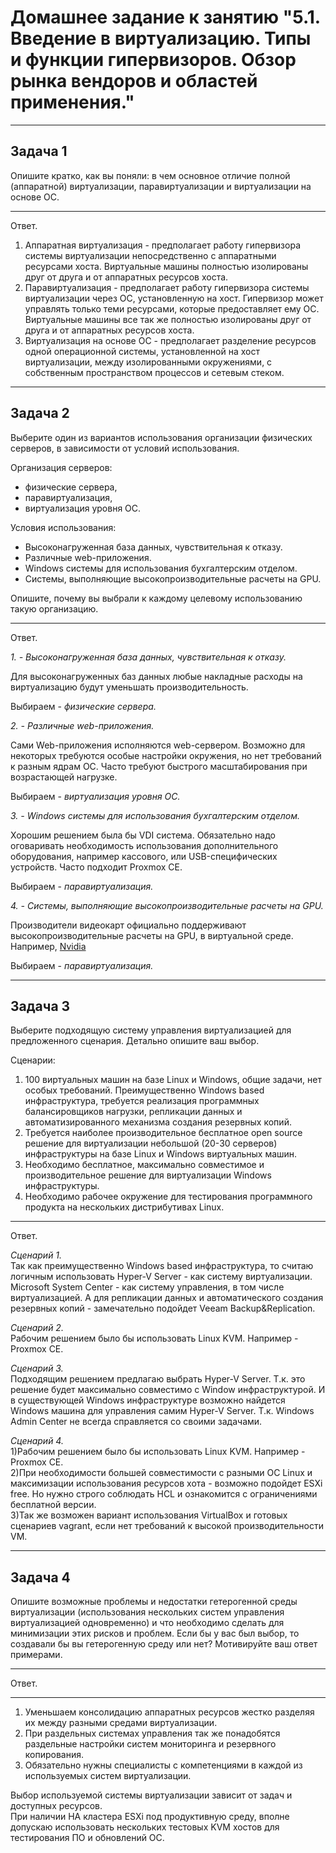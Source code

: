 
# Домашнее задание к занятию "5.1. Введение в виртуализацию. Типы и функции гипервизоров. Обзор рынка вендоров и областей применения."

---

## Задача 1

Опишите кратко, как вы поняли: в чем основное отличие полной (аппаратной) виртуализации, паравиртуализации и виртуализации на основе ОС.

---

Ответ.

1. Аппаратная виртуализация - предполагает работу гипервизора системы виртуализации непосредственно с аппаратными ресурсами хоста. Виртуальные машины полностью изолированы друг от друга и от аппаратных ресурсов хоста.   
2. Паравиртуализация - предполагает работу гипервизора системы виртуализации через ОС, установленную на хост. Гипервизор может управлять только теми ресурсами, которые предоставляет ему ОС. Виртуальные машины все так же полностью изолированы друг от друга и от аппаратных ресурсов хоста.  
3. Виртуализация на основе ОС - предполагает разделение ресурсов одной операционной системы, установленной на хост виртуализации, между изолированными окружениями, с собственным пространством процессов и сетевым стеком.    

---
## Задача 2

Выберите один из вариантов использования организации физических серверов, в зависимости от условий использования.

Организация серверов:
- физические сервера,
- паравиртуализация,
- виртуализация уровня ОС.

Условия использования:
- Высоконагруженная база данных, чувствительная к отказу.
- Различные web-приложения.
- Windows системы для использования бухгалтерским отделом.
- Системы, выполняющие высокопроизводительные расчеты на GPU.

Опишите, почему вы выбрали к каждому целевому использованию такую организацию.

---

Ответ.

*1. - Высоконагруженная база данных, чувствительная к отказу.*  

Для высоконагруженных баз данных любые накладные расходы на виртуализацию будут уменьшать производительность.  

Выбираем - *физические сервера.*  

*2. - Различные web-приложения.* 

Сами Web-приложения исполняются web-сервером. Возможно для некоторых требуются особые настройки окружения, но нет требований к разным ядрам ОС. Часто требуют быстрого масштабирования при возрастающей нагрузке.  

Выбираем - *виртуализация уровня ОС.*

*3. - Windows системы для использования бухгалтерским отделом.*  

Хорошим решением была бы VDI система. Обязательно надо оговаривать необходимость использования дополнительного оборудования, например кассового, или USB-специфических устройств. Часто подходит Proxmox CE.    

Выбираем - *паравиртуализация.*

*4. - Системы, выполняющие высокопроизводительные расчеты на GPU.*  

Производители видеокарт официально поддерживают высокопроизводительные расчеты на GPU, в виртуальной среде. Например, [Nvidia](https://docs.nvidia.com/grid/latest/grid-vgpu-release-notes-microsoft-windows-server/index.html)  

Выбираем - *паравиртуализация.*


---
## Задача 3

Выберите подходящую систему управления виртуализацией для предложенного сценария. Детально опишите ваш выбор.

Сценарии:

1. 100 виртуальных машин на базе Linux и Windows, общие задачи, нет особых требований. Преимущественно Windows based инфраструктура, требуется реализация программных балансировщиков нагрузки, репликации данных и автоматизированного механизма создания резервных копий.
2. Требуется наиболее производительное бесплатное open source решение для виртуализации небольшой (20-30 серверов) инфраструктуры на базе Linux и Windows виртуальных машин.
3. Необходимо бесплатное, максимально совместимое и производительное решение для виртуализации Windows инфраструктуры.
4. Необходимо рабочее окружение для тестирования программного продукта на нескольких дистрибутивах Linux.

---

Ответ.

*Сценарий 1.*  
Так как преимущественно Windows based инфраструктура, то считаю логичным использовать Hyper-V Server - как систему виртуализации. Microsoft System Center - как систему управления, в том числе виртуализацией. А для репликации данных и автоматического создания резервных копий - замечательно подойдет Veeam Backup&Replication.    

*Сценарий 2.*  
Рабочим решением было бы использовать Linux KVM. Например - Proxmox CE.

*Сценарий 3.*  
Подходящим решением предлагаю выбрать Hyper-V Server. Т.к. это решение будет максимально совместимо c Window инфраструктурой. И в существующей Windows инфраструктуре возможно найдется Windows машина для управления самим Hyper-V Server. Т.к. Windows Admin Center не всегда справляется со своими задачами.     

*Сценарий 4.*  
1)Рабочим решением было бы использовать Linux KVM. Например - Proxmox CE.  
2)При необходимости большей совместимости с разными ОС Linux и максимизации использования ресурсов хота - возможно подойдет ESXi free. Но нужно строго соблюдать HCL и ознакомится с ограничениями бесплатной версии.  
3)Так же возможен вариант использования VirtualBox и готовых сценариев vagrant, если нет требований к высокой производительности VM.

---
## Задача 4

Опишите возможные проблемы и недостатки гетерогенной среды виртуализации (использования нескольких систем управления виртуализацией одновременно) и что необходимо сделать для минимизации этих рисков и проблем. Если бы у вас был выбор, то создавали бы вы гетерогенную среду или нет? Мотивируйте ваш ответ примерами.

---

Ответ.

---

1. Уменьшаем консолидацию аппаратных ресурсов жестко разделяя их между разными средами виртуализации.  
2. При раздельных системах управления так же понадобятся раздельные настройки систем мониторинга и резервного копирования.  
3. Обязательно нужны специалисты с компетенциями в каждой из используемых систем виртуализации.  

Выбор используемой системы виртуализации зависит от задач и доступных ресурсов.  
При наличии HA кластера ESXi под продуктивную среду, вполне допускаю использовать нескольких тестовых KVM хостов для тестирования ПО и обновлений ОС.

